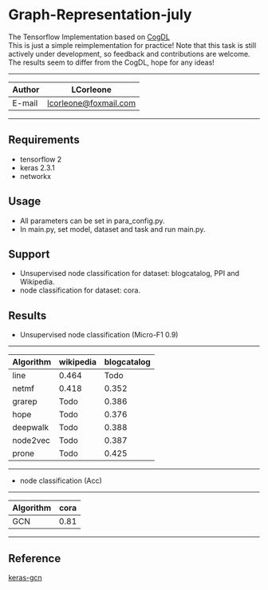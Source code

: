 Graph-Representation-july
======
The Tensorflow Implementation based on [CogDL](https://github.com/THUDM/cogdl)  
This is just a simple reimplementation for practice!
Note that this task is still actively under development, so feedback and contributions are welcome. The results seem to differ from the CogDL, hope for any ideas!
****
	
|Author|LCorleone|
|---|---
|E-mail|lcorleone@foxmail.com


****
## Requirements
* tensorflow 2
* keras 2.3.1
* networkx


## Usage
* All parameters can be set in para_config.py.
* In main.py, set model, dataset and task and run main.py.

## Support
* Unsupervised node classification for dataset: blogcatalog, PPI and Wikipedia.
* node classification for dataset: cora.

## Results
* Unsupervised node classification (Micro-F1 0.9)
****
|Algorithm|wikipedia|blogcatalog
|---|---|---
|line|0.464|Todo
|netmf|0.418|0.352
|grarep|Todo|0.386
|hope|Todo|0.376
|deepwalk|Todo|0.388
|node2vec|Todo|0.387
|prone|Todo|0.425
****

* node classification (Acc)
****
|Algorithm|cora
|---|---
|GCN|0.81
****

## Reference
[keras-gcn](https://github.com/tkipf/keras-gcn)

